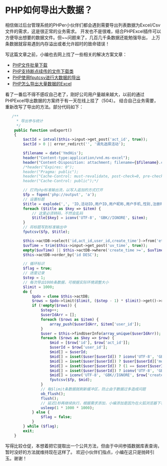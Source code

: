 # PHP如何导出大数据？

相信做过后台管理系统的PHPer小伙伴们都会遇到需要导出列表数据为Excel/Csv文件的需求，这是很正常的业务需求。
开发也不是很难，结合PHPExcel插件可以方便导出想要的数据文件。但~~问题来了，几百几千条数据还能勉强导出，
上万条数据就容易遇到内存溢出或者允许超时的致命错误！

写这篇文章之前，小编也去网上找了一些相关的解决方案文章：
- [PHP文件批量下载 ](http://blog.csdn.net/u010373419/article/details/9534937)
- [PHP支持断点续传的文件下载类](http://blog.csdn.net/fdipzone/article/details/9208221)
- [PHP使用fputcsv进行大数据的导出](http://www.cnblogs.com/jkko123/p/6389240.html)
- [PHP怎么导出大量数据的Excel](https://segmentfault.com/q/1010000000115282)

看了一番后不得不感叹自己老了，刚好公司用户量越来越大，以前的通过PHPExcel导出数据的方案终于有一天在线上挂了（504）。
结合自己业务需要，重新改写了导出的方法。部分代码如下：
```php
   /**
     * 导出参与统计
     */
    public function uvExport()
    {
        $actId = intval($this->input->get_post('act_id', true));
        $actId > 0 || error_redirct('', '请先选择活动');

        $filename = date('YmdHis');
        header("Content-type:application/vnd.ms-excel");
        header("Content-Disposition: attachment; filename={$filename}.csv");
        /*header("Expires: 0");
        header("Pragma: public");
        header("Cache-Control: must-revalidate, post-check=0, pre-check=0");
        header("Cache-Control: public");*/

        // 打开php标准输出流，以写入追加的方式打开
        $fp = fopen('php://output', 'a');
        // 设置标题
        $title = explode(',', 'ID,活动ID,用户ID,用户昵称,用户手机,性别,注册时间,参与时间');
        foreach ($title as $key => $item) {
            // 这里必须转码，不然会乱码
            $title[$key] = iconv('UTF-8', 'GBK//IGNORE', $item);
        }
        // 将标题写到标准输出中
        fputcsv($fp, $title);

        $this->actDB->select('id,act_id,user_id,create_time')->from('et_user_act_log')->where('act_id', $actId);
        $uvTime = trim($this->input->get_post('uv_time', true));
        empty($uvTime) || $this->actDB->where('create_time >=', $uvTime);
        $this->actDB->order_by('id DESC');

        // 循环标识
        $flag = true;
        // 进度记录
        $step = 1;
        // 每次导出1000条数据，可根据实际环境调整大小
        $limit = 1000;
        do {
            $pdo = clone $this->actDB;
            $rows = $pdo->limit($limit, ($step - 1) * $limit)->get()->result_array();
            if (!empty($rows)) {
                $step++;
                $userIdArr = [];
                foreach ($rows as $item) {
                    array_push($userIdArr, $item['user_id']);
                }
                $user = $this->findUserInfo(array_unique($userIdArr));
                foreach ($rows as $key => $row) {
                    $mid = [$row['id'], $row['act_id']];
                    $userId = $row['user_id'];
                    $mid[] = $userId;
                    $mid[] = isset($user[$userId]) ? iconv('UTF-8', 'GBK//IGNORE', $user[$userId]['nickname']) . "\t" : '';
                    $mid[] = isset($user[$userId]) ? $user[$userId]['mobile'] . "\t" : '';
                    $mid[] = isset($user[$userId]) ? (1 == $user[$userId]['sex'] ? 'male' : 'female') . "\t" : '';
                    $mid[] = isset($user[$userId]) ? iconv('UTF-8', 'GBK//IGNORE', $user[$userId]['reg_time']) . "\t" : '';
                    $mid[] = iconv('UTF-8', 'GBK//IGNORE', $row['create_time']) . "\t";
                    fputcsv($fp, $mid);
                }
                // 每$limit条数据就刷新缓冲区，防止由于数据过多造成问题
                ob_flush();
                flush();
                // 延迟1秒再继续执行，根据需求添加，小编添加是因为在火狐浏览器下有奇怪问题
                usleep(1 * 1000 * 1000);
            } else {
                $flag = false;
            }
        } while ($flag);
        exit;
    }
```
写得比较仓促，本想着把它提取出一个公共方法，但由于中间参插数据库表查询，暂时没好的方法就维持现在这样了。
欢迎小伙伴们指点，小编在这只是抛砖引玉。谢谢！